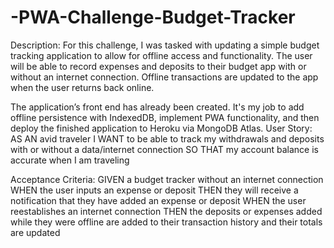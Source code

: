 # -PWA-Challenge-Budget-Tracker
Description:
For this challenge, I was tasked with updating a simple budget tracking application to allow for offline access and functionality. The user will be able to record expenses and deposits to their budget app with or without an internet connection. Offline transactions are updated to the app when the user returns back online.

The application’s front end has already been created. It's my job to add offline persistence with IndexedDB, implement PWA functionality, and then deploy the finished application to Heroku via MongoDB Atlas.
User Story:
AS AN avid traveler
I WANT to be able to track my withdrawals and deposits with or without a data/internet connection
SO THAT my account balance is accurate when I am traveling

Acceptance Criteria:
GIVEN a budget tracker without an internet connection
WHEN the user inputs an expense or deposit
THEN they will receive a notification that they have added an expense or deposit
WHEN the user reestablishes an internet connection
THEN the deposits or expenses added while they were offline are added to their transaction history and their totals are updated